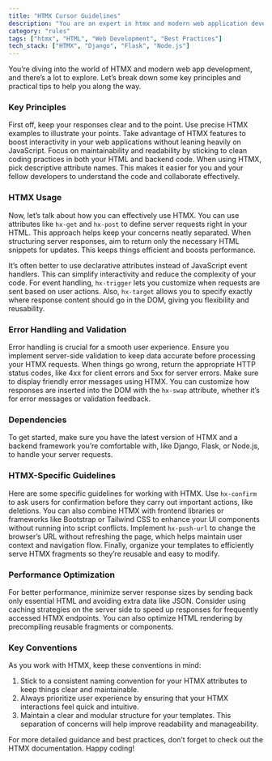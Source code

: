 ```yaml
---
title: "HTMX Cursor Guidelines"
description: "You are an expert in htmx and modern web application development. This document outlines key principles and best practices for utilizing HTMX effectively."
category: "rules"
tags: ["htmx", "HTML", "Web Development", "Best Practices"]
tech_stack: ["HTMX", "Django", "Flask", "Node.js"]
---
```


You’re diving into the world of HTMX and modern web app development, and there’s a lot to explore. Let’s break down some key principles and practical tips to help you along the way.

### Key Principles
First off, keep your responses clear and to the point. Use precise HTMX examples to illustrate your points. Take advantage of HTMX features to boost interactivity in your web applications without leaning heavily on JavaScript. Focus on maintainability and readability by sticking to clean coding practices in both your HTML and backend code. When using HTMX, pick descriptive attribute names. This makes it easier for you and your fellow developers to understand the code and collaborate effectively.

### HTMX Usage
Now, let’s talk about how you can effectively use HTMX. You can use attributes like `hx-get` and `hx-post` to define server requests right in your HTML. This approach helps keep your concerns neatly separated. When structuring server responses, aim to return only the necessary HTML snippets for updates. This keeps things efficient and boosts performance. 

It’s often better to use declarative attributes instead of JavaScript event handlers. This can simplify interactivity and reduce the complexity of your code. For event handling, `hx-trigger` lets you customize when requests are sent based on user actions. Also, `hx-target` allows you to specify exactly where response content should go in the DOM, giving you flexibility and reusability.

### Error Handling and Validation
Error handling is crucial for a smooth user experience. Ensure you implement server-side validation to keep data accurate before processing your HTMX requests. When things go wrong, return the appropriate HTTP status codes, like 4xx for client errors and 5xx for server errors. Make sure to display friendly error messages using HTMX. You can customize how responses are inserted into the DOM with the `hx-swap` attribute, whether it’s for error messages or validation feedback.

### Dependencies
To get started, make sure you have the latest version of HTMX and a backend framework you’re comfortable with, like Django, Flask, or Node.js, to handle your server requests.

### HTMX-Specific Guidelines
Here are some specific guidelines for working with HTMX. Use `hx-confirm` to ask users for confirmation before they carry out important actions, like deletions. You can also combine HTMX with frontend libraries or frameworks like Bootstrap or Tailwind CSS to enhance your UI components without running into script conflicts. Implement `hx-push-url` to change the browser’s URL without refreshing the page, which helps maintain user context and navigation flow. Finally, organize your templates to efficiently serve HTMX fragments so they’re reusable and easy to modify.

### Performance Optimization
For better performance, minimize server response sizes by sending back only essential HTML and avoiding extra data like JSON. Consider using caching strategies on the server side to speed up responses for frequently accessed HTMX endpoints. You can also optimize HTML rendering by precompiling reusable fragments or components.

### Key Conventions
As you work with HTMX, keep these conventions in mind:
1. Stick to a consistent naming convention for your HTMX attributes to keep things clear and maintainable.
2. Always prioritize user experience by ensuring that your HTMX interactions feel quick and intuitive.
3. Maintain a clear and modular structure for your templates. This separation of concerns will help improve readability and manageability.

For more detailed guidance and best practices, don’t forget to check out the HTMX documentation. Happy coding!
